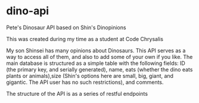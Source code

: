 # dino-api
Pete's Dinosaur API based on Shin's Dinopinions

This was created during my time as a student at Code Chrysalis

My son Shinsei has many opinions about Dinosaurs. This API serves as a way to access all of them, and also to add some of your own if you like. The main database is structured as a simple table with the following fields: ID (the primary key, and serially generated), name, eats (whether the dino eats plants or animals),size (Shin's options here are small, big, giant, and gigantic. The API user has no such restrictions), and comments.

The structure of the API is as a series of restful endpoints